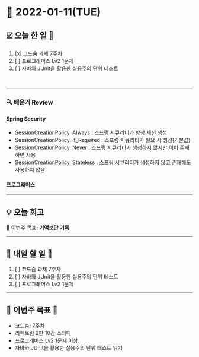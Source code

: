 # 📆 2022-01-11(TUE)
## ☑️ 오늘 한 일 📑
1. [x] 코드숨 과제 7주차
2. [ ] 프로그래머스 Lv2 1문제 
3. [ ] 자바와 JUnit을 활용한 실용주의 단위 테스트
<br>

***

### 🔍️ 배운거 Review
####  Spring Security
- SessionCreationPolicy. Always   :  스프링 시큐리티가 항상 세션 생성
- SessionCreationPolicy. If_Required   :  스프링 시큐리티가 필요 시 생성(기본값)
- SessionCreationPolicy. Never     :  스프링 시큐리티가 생성하지 않지만 이미 존재하면 사용
- SessionCreationPolicy. Stateless    :  스프링 시큐리티가 생성하지 않고 존재해도 사용하지 않음


#### 프로그래머스 


***
## 💡  오늘  회고 


🎯 이번주 목표: **기억보단 기록** 

***

## 🎯 내일 할 일 🎯
1. [ ] 코드숨 과제 7주차
2. [ ] 자바와 JUnit을 활용한 실용주의 단위 테스트
3. [ ] 프로그래머스 Lv2 1문제 

***

## 🏁 이번주 목표 🏁
- 코드숨: 7주차
- 리펙토링 2판 10장 스터디
- 프로그래머스 Lv2 1문제 이상
- 자바와 JUnit을 활용한 실용주의 단위 테스트 읽기 
 
